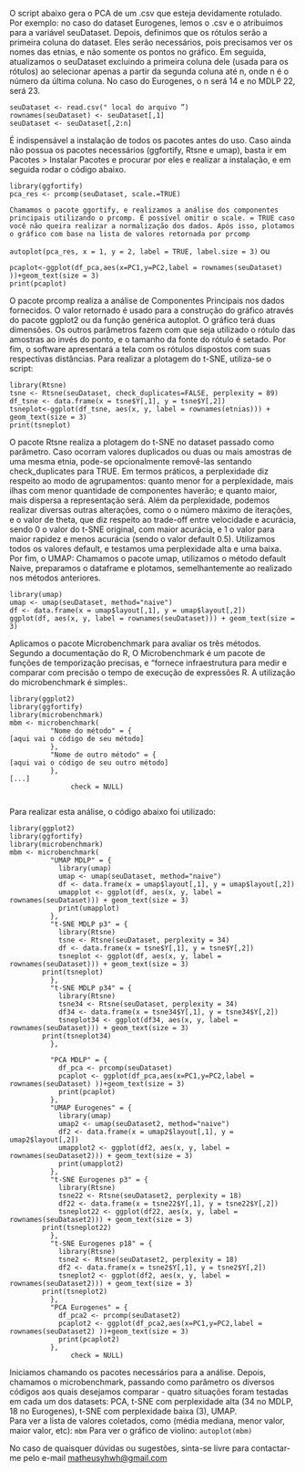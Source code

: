 O script abaixo gera o PCA de um .csv que esteja devidamente rotulado. Por exemplo: no caso do dataset Eurogenes, lemos o .csv e o atribuímos para a variável seuDataset. Depois, definimos que os rótulos serão a primeira coluna do dataset. Eles serão necessários, pois precisamos ver os nomes das etnias, e não somente os pontos no gráfico. Em seguida, atualizamos o  seuDataset excluindo a primeira coluna dele (usada para os rótulos) ao selecionar apenas a partir da segunda coluna até n, onde n é o número da última coluna. No caso do Eurogenes, o n será 14 e no MDLP 22, será 23. 
```
seuDataset <- read.csv(" local do arquivo ”)
rownames(seuDataset) <- seuDataset[,1] 
seuDataset <- seuDataset[,2:n]
```
É indispensável a instalação de todos os pacotes antes do uso.  Caso ainda não possua os pacotes necessários (ggfortify, Rtsne e umap), basta ir em Pacotes > Instalar Pacotes e procurar por eles e realizar a instalação, e em seguida rodar o código abaixo. 
```
library(ggfortify)
pca_res <- prcomp(seuDataset, scale.=TRUE)
```
	Chamamos o pacote ggortify, e realizamos a análise dos componentes principais utilizando o prcomp. É possível omitir o scale. = TRUE caso você não queira realizar a normalização dos dados. Após isso, plotamos o gráfico com base na lista de valores retornada por prcomp
```autoplot(pca_res, x = 1, y = 2, label = TRUE, label.size = 3)```
ou
```
pcaplot<-ggplot(df_pca,aes(x=PC1,y=PC2,label = rownames(seuDataset) ))+geom_text(size = 3)
print(pcaplot)
```
O pacote prcomp realiza a análise de Componentes Principais nos dados fornecidos. O valor retornado é usado para a construção do gráfico através do pacote ggplot2 ou da função genérica autoplot. O gráfico terá duas dimensões. Os outros parâmetros fazem com que seja utilizado o rótulo das amostras ao invés do ponto, e o tamanho da fonte do rótulo é setado. Por fim, o software apresentará a tela com os rótulos dispostos com suas respectivas distâncias.
Para realizar a plotagem do t-SNE, utiliza-se o script:
```
library(Rtsne)
tsne <- Rtsne(seuDataset, check_duplicates=FALSE, perplexity = 89)
df_tsne <- data.frame(x = tsne$Y[,1], y = tsne$Y[,2])
tsneplot<-ggplot(df_tsne, aes(x, y, label = rownames(etnias))) + geom_text(size = 3)
print(tsneplot)
```
O pacote Rtsne realiza a plotagem do t-SNE no dataset passado como parâmetro. Caso ocorram valores duplicados ou duas ou mais amostras de uma mesma etnia, pode-se opcionalmente  removê-las sentando check_duplicates para TRUE. Em termos práticos, a perplexidade diz respeito ao modo de agrupamentos: quanto menor for a perplexidade, mais ilhas com menor quantidade de componentes haverão; e quanto maior, mais dispersa a representação será. Além da perplexidade, podemos realizar diversas outras alterações, como o o número máximo de iterações, e o valor de theta, que diz respeito ao trade-off entre velocidade e acurácia, sendo 0 o valor do t-SNE original, com maior acurácia, e 1 o valor para maior rapidez e menos acurácia (sendo o valor default 0.5). Utilizamos todos os valores default, e testamos uma perplexidade alta e uma baixa.
Por fim, o UMAP: Chamamos o pacote umap, utilizamos o método default Naive, preparamos o dataframe e plotamos, semelhantemente ao realizado nos métodos anteriores.

```
library(umap)
umap <- umap(seuDataset, method="naive")
df <- data.frame(x = umap$layout[,1], y = umap$layout[,2])
ggplot(df, aes(x, y, label = rownames(seuDataset))) + geom_text(size = 3)
```

Aplicamos o pacote Microbenchmark para avaliar os três métodos. Segundo a documentação do R, O Microbenchmark é um pacote de funções de temporização precisas, e “fornece infraestrutura para medir e comparar com precisão o tempo de execução de expressões R.
A utilização do microbenchmark é simples:. 
```
library(ggplot2)
library(ggfortify)
library(microbenchmark)
mbm <- microbenchmark(
          "Nome do método" = {
[aqui vai o código de seu método]
          },
          "Nome de outro método" = { 
[aqui vai o código de seu outro método]
          },
[...]
               check = NULL)
	    
```

Para realizar esta análise, o código abaixo foi utilizado:
```
library(ggplot2)
library(ggfortify)
library(microbenchmark)
mbm <- microbenchmark(
          "UMAP MDLP" = {
            library(umap)
            umap <- umap(seuDataset, method="naive")
            df <- data.frame(x = umap$layout[,1], y = umap$layout[,2])
            umapplot <- ggplot(df, aes(x, y, label = rownames(seuDataset))) + geom_text(size = 3)
            print(umapplot)
          },
          "t-SNE MDLP p3" = {
            library(Rtsne)
            tsne <- Rtsne(seuDataset, perplexity = 34)
            df <- data.frame(x = tsne$Y[,1], y = tsne$Y[,2])
            tsneplot <- ggplot(df, aes(x, y, label = rownames(seuDataset))) + geom_text(size = 3)
	    print(tsneplot)
          },
          "t-SNE MDLP p34" = {
            library(Rtsne)
            tsne34 <- Rtsne(seuDataset, perplexity = 34)
            df34 <- data.frame(x = tsne34$Y[,1], y = tsne34$Y[,2])
            tsneplot34 <- ggplot(df34, aes(x, y, label = rownames(seuDataset))) + geom_text(size = 3)
	    print(tsneplot34)
          },

          "PCA MDLP" = {
            df_pca <- prcomp(seuDataset)
            pcaplot <- ggplot(df_pca,aes(x=PC1,y=PC2,label = rownames(seuDataset) ))+geom_text(size = 3)
            print(pcaplot)
          },
          "UMAP Eurogenes" = {
            library(umap)
            umap2 <- umap(seuDataset2, method="naive")
            df2 <- data.frame(x = umap2$layout[,1], y = umap2$layout[,2])
            umapplot2 <- ggplot(df2, aes(x, y, label = rownames(seuDataset2))) + geom_text(size = 3)
            print(umapplot2)
          },
          "t-SNE Eurogenes p3" = {
            library(Rtsne)
            tsne22 <- Rtsne(seuDataset2, perplexity = 18)
            df22 <- data.frame(x = tsne22$Y[,1], y = tsne22$Y[,2])
            tsneplot22 <- ggplot(df22, aes(x, y, label = rownames(seuDataset2))) + geom_text(size = 3)
	    print(tsneplot22)
          },
          "t-SNE Eurogenes p18" = {
            library(Rtsne)
            tsne2 <- Rtsne(seuDataset2, perplexity = 18)
            df2 <- data.frame(x = tsne2$Y[,1], y = tsne2$Y[,2])
            tsneplot2 <- ggplot(df2, aes(x, y, label = rownames(seuDataset2))) + geom_text(size = 3)
	    print(tsneplot2)
          },
          "PCA Eurogenes" = {
            df_pca2 <- prcomp(seuDataset2)
            pcaplot2 <- ggplot(df_pca2,aes(x=PC1,y=PC2,label = rownames(seuDataset2) ))+geom_text(size = 3)
            print(pcaplot2)
          },
               check = NULL)
```
Iniciamos chamando os pacotes necessários para a análise. Depois, chamamos o microbenchmark, passando como parâmetro os diversos códigos aos quais desejamos comparar - quatro situações foram testadas em cada um dos datasets: PCA, t-SNE com perplexidade alta (34 no MDLP, 18 no Eurogenes), t-SNE com perplexidade baixa (3), UMAP.  
Para ver a lista de valores coletados, como (média mediana, menor valor, maior valor, etc):
```mbm```
Para ver o gráfico de violino:
```autoplot(mbm)```

No caso de quaisquer dúvidas ou sugestões, sinta-se livre para contactar-me pelo e-mail matheusyhwh@gmail.com
